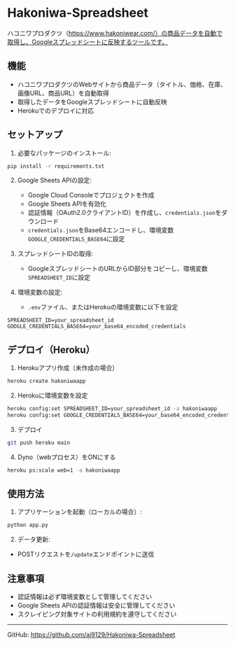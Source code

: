 # Hakoniwa-Spreadsheet

ハコニワプロダクツ（https://www.hakoniwear.com/）の商品データを自動で取得し、Googleスプレッドシートに反映するツールです。

## 機能
- ハコニワプロダクツのWebサイトから商品データ（タイトル、価格、在庫、画像URL、商品URL）を自動取得
- 取得したデータをGoogleスプレッドシートに自動反映
- Herokuでのデプロイに対応

## セットアップ

1. 必要なパッケージのインストール:
```bash
pip install -r requirements.txt
```

2. Google Sheets APIの設定:
   - Google Cloud Consoleでプロジェクトを作成
   - Google Sheets APIを有効化
   - 認証情報（OAuth2.0クライアントID）を作成し、`credentials.json`をダウンロード
   - `credentials.json`をBase64エンコードし、環境変数`GOOGLE_CREDENTIALS_BASE64`に設定

3. スプレッドシートIDの取得:
   - GoogleスプレッドシートのURLからID部分をコピーし、環境変数`SPREADSHEET_ID`に設定

4. 環境変数の設定:
   - `.env`ファイル、またはHerokuの環境変数に以下を設定
```
SPREADSHEET_ID=your_spreadsheet_id
GOOGLE_CREDENTIALS_BASE64=your_base64_encoded_credentials
```

## デプロイ（Heroku）

1. Herokuアプリ作成（未作成の場合）
```bash
heroku create hakoniwaapp
```

2. Herokuに環境変数を設定
```bash
heroku config:set SPREADSHEET_ID=your_spreadsheet_id -a hakoniwaapp
heroku config:set GOOGLE_CREDENTIALS_BASE64=your_base64_encoded_credentials -a hakoniwaapp
```

3. デプロイ
```bash
git push heroku main
```

4. Dyno（webプロセス）をONにする
```bash
heroku ps:scale web=1 -a hakoniwaapp
```

## 使用方法

1. アプリケーションを起動（ローカルの場合）:
```bash
python app.py
```

2. データ更新:
- POSTリクエストを`/update`エンドポイントに送信

## 注意事項
- 認証情報は必ず環境変数として管理してください
- Google Sheets APIの認証情報は安全に管理してください
- スクレイピング対象サイトの利用規約を遵守してください

---

GitHub: https://github.com/ai9129/Hakoniwa-Spreadsheet 